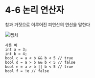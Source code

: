 # 4-6 논리 연산자
참과 거짓으로 이루어진 피연산의 연산을 말한다 

![캡처](https://github.com/madwil730/C-Project/assets/65881884/6de580ef-1ce7-4cce-a4e8-879ee33d3d80)

```
사용 예
int a = 3;
int b = 4;
bool c = a < b && b < 5 // true
bool d = a > b && b < 5 // false
bool e = a > b || b < 5 // true
bool f = !e // false

```




